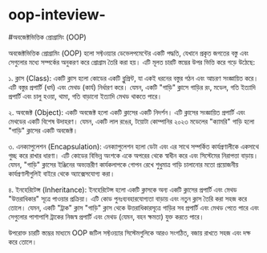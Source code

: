 # oop-inteview-

#অবজেক্টভিত্তিক প্রোগ্রামিং (OOP)

অবজেক্টভিত্তিক প্রোগ্রামিং (OOP) হলো সফ্টওয়্যার ডেভেলপমেন্টের একটি পদ্ধতি, যেখানে প্রকৃত জগতের বস্তু এবং সেগুলোর মধ্যে সম্পর্কের অনুকরণ করে প্রোগ্রাম তৈরি করা হয়। এটি মূলত চারটি স্তম্ভের উপর ভিত্তি করে গড়ে উঠেছে:

১. ক্লাস (Class): একটি ক্লাস হলো কোডের একটি ব্লুপ্রিন্ট, যা একই ধরনের বস্তুর গঠন এবং আচরণ সংজ্ঞায়িত করে। এটি বস্তুর প্রপার্টি (ধর্ম) এবং মেথড (কার্য) নির্ধারণ করে। যেমন, একটি "গাড়ি" ক্লাসে গাড়ির রং, মডেল, গতি ইত্যাদি প্রপার্টি এবং চালু হওয়া, থামা, গতি বাড়ানো ইত্যাদি মেথড থাকতে পারে।

২. অবজেক্ট (Object): একটি অবজেক্ট হলো একটি ক্লাসের একটি নিদর্শন। এটি ক্লাসের সংজ্ঞায়িত প্রপার্টি এবং মেথডের একটি বিশেষ উদাহরণ। যেমন, একটি লাল রঙের, টয়োটা কোম্পানির ২০২৩ মডেলের "ক্যামরি" গাড়ি হলো "গাড়ি" ক্লাসের একটি অবজেক্ট।

৩. এনক্যাপুলেশন (Encapsulation): এনক্যাপুলেশন হলো ডেটা এবং এর সাথে সম্পর্কিত কার্যপ্রণালীকে একসাথে গুচ্ছ করে রাখার ধারণা। এটি কোডের বিভিন্ন অংশকে একে অপরের থেকে স্বাধীন করে এবং সিস্টেমের নিরাপত্তা বাড়ায়। যেমন, "গাড়ি" ক্লাসের ইঞ্জিনের অভ্যন্তরীণ কার্যকলাপকে গোপন রেখে শুধুমাত্র গাড়ি চালানোর মতো প্রয়োজনীয় কার্যপ্রণালীগুলিই বাইরে থেকে অ্যাক্সেসযোগ্য করা।

৪. ইনহেরিটেন্স (Inheritance): ইনহেরিটেন্স হলো একটি ক্লাসকে অন্য একটি ক্লাসের প্রপার্টি এবং মেথড "উত্তরাধিকার" সূত্রে পাওয়ার প্রক্রিয়া। এটি কোড পুনঃব্যবহারযোগ্যতা বাড়ায় এবং নতুন ক্লাস তৈরি করা সহজ করে তোলে। যেমন, একটি "ট্রাক" ক্লাস "গাড়ি" ক্লাস থেকে উত্তরাধিকারসূত্রে গাড়ির সব প্রপার্টি এবং মেথড পেতে পারে এবং সেগুলোর পাশাপাশি ট্রাকের নিজস্ব প্রপার্টি এবং মেথড (যেমন, বহন ক্ষমতা) যুক্ত করতে পারে।

উপরোক্ত চারটি স্তম্ভের মাধ্যমে OOP জটিল সফ্টওয়্যার সিস্টেমগুলিকে আরও সংগঠিত, বজায় রাখতে সহজ এবং দক্ষ করে তোলে।
